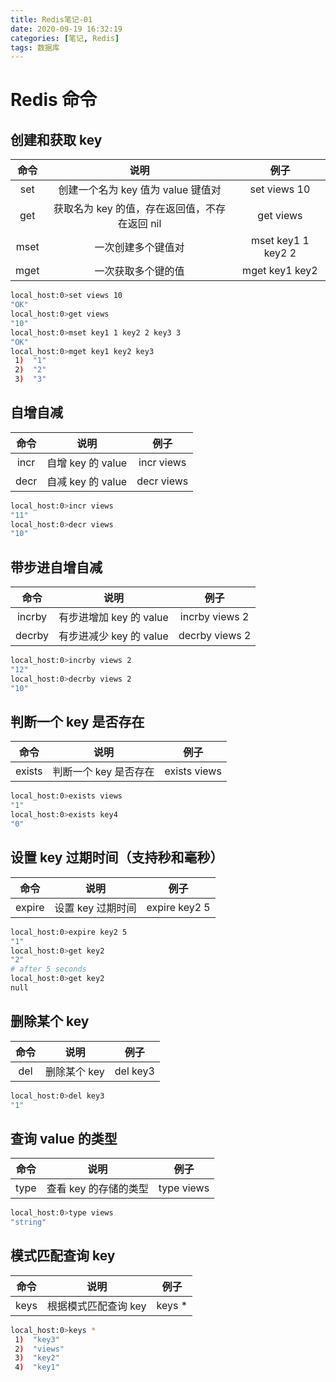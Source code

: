 ```yaml
---
title: Redis笔记-01
date: 2020-09-19 16:32:19
categories: [笔记, Redis]
tags: 数据库
---
```


# Redis 命令

## 创建和获取 key

| 命令 |                     说明                      |        例子        |
| :--: | :-------------------------------------------: | :----------------: |
| set  |      创建一个名为 key 值为 value 键值对       |    set views 10    |
| get  | 获取名为 key 的值，存在返回值，不存在返回 nil |     get views      |
| mset |              一次创建多个键值对               | mset key1 1 key2 2 |
| mget |              一次获取多个键的值               |   mget key1 key2   |

```bash
local_host:0>set views 10
"OK"
local_host:0>get views
"10"
local_host:0>mset key1 1 key2 2 key3 3
"OK"
local_host:0>mget key1 key2 key3
 1)  "1"
 2)  "2"
 3)  "3"
```

## 自增自减

| 命令 |       说明        |    例子    |
| :--: | :---------------: | :--------: |
| incr | 自增 key 的 value | incr views |
| decr | 自减 key 的 value | decr views |

```bash
local_host:0>incr views
"11"
local_host:0>decr views
"10"
```

## 带步进自增自减

|  命令  |          说明           |      例子      |
| :----: | :---------------------: | :------------: |
| incrby | 有步进增加 key 的 value | incrby views 2 |
| decrby | 有步进减少 key 的 value | decrby views 2 |

```bash
local_host:0>incrby views 2
"12"
local_host:0>decrby views 2
"10"
```

## 判断一个 key 是否存在

|  命令  |         说明          |     例子     |
| :----: | :-------------------: | :----------: |
| exists | 判断一个 key 是否存在 | exists views |

```bash
local_host:0>exists views
"1"
local_host:0>exists key4
"0"
```

## 设置 key 过期时间（支持秒和毫秒）

|  命令  |       说明        |     例子      |
| :----: | :---------------: | :-----------: |
| expire | 设置 key 过期时间 | expire key2 5 |

```bash
local_host:0>expire key2 5
"1"
local_host:0>get key2
"2"
# after 5 seconds
local_host:0>get key2
null
```

## 删除某个 key

| 命令 |     说明     |   例子   |
| :--: | :----------: | :------: |
| del  | 删除某个 key | del key3 |

```bash
local_host:0>del key3
"1"
```

## 查询 value 的类型

| 命令 |         说明          |    例子    |
| :--: | :-------------------: | :--------: |
| type | 查看 key 的存储的类型 | type views |

```bash
local_host:0>type views
"string"
```

## 模式匹配查询 key

| 命令 |         说明         |  例子   |
| :--: | :------------------: | :-----: |
| keys | 根据模式匹配查询 key | keys \* |

```bash
local_host:0>keys *
 1)  "key3"
 2)  "views"
 3)  "key2"
 4)  "key1"
```
